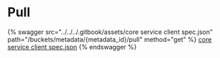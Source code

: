 # Pull

{% swagger src="../../../.gitbook/assets/core service client spec.json" path="/buckets/metadata/{metadata_id}/pull" method="get" %}
[core service client spec.json](<../../../.gitbook/assets/core service client spec.json>)
{% endswagger %}
